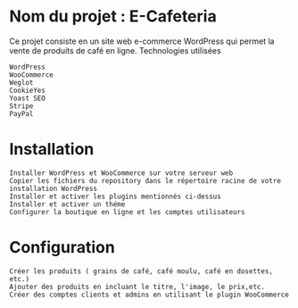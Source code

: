 # Nom du projet : E-Cafeteria

Ce projet consiste en un site web e-commerce WordPress qui permet la vente de produits de café en ligne.
Technologies utilisées

    WordPress
    WooCommerce
    Weglot
    CookieYes   
    Yoast SEO
    Stripe
    PayPal

# Installation

    Installer WordPress et WooCommerce sur votre serveur web
    Copier les fichiers du repository dans le répertoire racine de votre installation WordPress
    Installer et activer les plugins mentionnés ci-dessus
    Installer et activer un théme 
    Configurer la boutique en ligne et les comptes utilisateurs

# Configuration

    Créer les produits ( grains de café, café moulu, café en dosettes, etc.)
    Ajouter des produits en incluant le titre, l'image, le prix,etc.
    Créer des comptes clients et admins en utilisant le plugin WooCommerce
